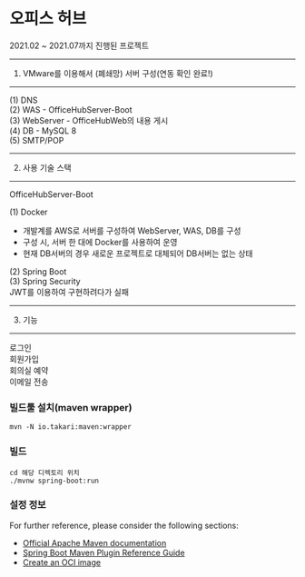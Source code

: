 # 오피스 허브


2021.02 ~ 2021.07까지 진행된 프로젝트

-------------------------------------------------------
1. VMware를 이용해서 (폐쇄망) 서버 구성(연동 확인 완료!)
-------------------------------------------------------

(1) DNS        
(2) WAS - OfficeHubServer-Boot      
(3) WebServer - OfficeHubWeb의 내용 게시      
(4) DB - MySQL 8     
(5) SMTP/POP     

------------------
2. 사용 기술 스택
------------------
OfficeHubServer-Boot

(1) Docker
 - 개발계를 AWS로 서버를 구성하여 WebServer, WAS, DB를 구성
 - 구성 시, 서버 한 대에 Docker를 사용하여 운영
 - 현재 DB서버의 경우 새로운 프로젝트로 대체되어 DB서버는 없는 상태

(2) Spring Boot       
(3) Spring Security      
JWT를 이용하여 구현하려다가 실패

-------
3. 기능
-------
로그인       
회원가입      
회의실 예약      
이메일 전송     


### 빌드툴 설치(maven wrapper)  
```shell
mvn -N io.takari:maven:wrapper
```

### 빌드

```shell
cd 해당 디렉토리 위치
./mvnw spring-boot:run
```


### 설정 정보 
For further reference, please consider the following sections:

* [Official Apache Maven documentation](https://maven.apache.org/guides/index.html)
* [Spring Boot Maven Plugin Reference Guide](https://docs.spring.io/spring-boot/docs/2.4.3/maven-plugin/reference/html/)
* [Create an OCI image](https://docs.spring.io/spring-boot/docs/2.4.3/maven-plugin/reference/html/#build-image)


